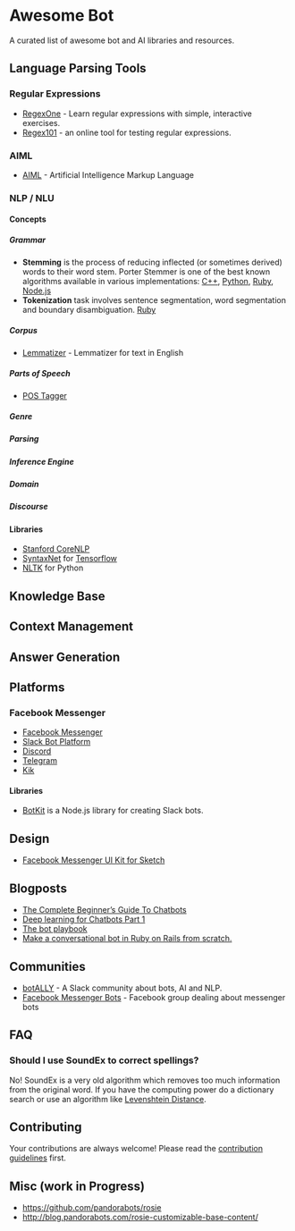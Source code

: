 # Awesome Bot

A curated list of awesome bot and AI libraries and resources.

## Language Parsing Tools

### Regular Expressions

- [RegexOne](http://regexone.com/) - Learn regular expressions with simple, interactive exercises.
- [Regex101](https://regex101.com/) - an online tool for testing regular expressions.

### AIML

- [AIML](http://www.alicebot.org/aiml.html) - Artificial Intelligence Markup Language

### NLP / NLU

#### Concepts

##### Grammar

- **Stemming** is the process of reducing inflected (or sometimes derived) words to their word stem. Porter Stemmer is one of the best known algorithms available in various implementations: [C++](https://tartarus.org/martin/PorterStemmer/), [Python](https://pypi.python.org/pypi/stemming/1.0), [Ruby](https://github.com/aurelian/ruby-stemmer), [Node.js](https://github.com/NaturalNode/natural)
- **Tokenization** task involves sentence segmentation, word segmentation and boundary disambiguation. [Ruby](https://github.com/arbox/tokenizer)

##### Corpus

- [Lemmatizer](https://github.com/yohasebe/lemmatizer) - Lemmatizer for text in English

##### Parts of Speech

- [POS Tagger](http://nlp.stanford.edu/software/tagger.shtml)

##### Genre

##### Parsing
##### Inference Engine
##### Domain
##### Discourse

#### Libraries

- [Stanford CoreNLP](http://stanfordnlp.github.io/CoreNLP/)
- [SyntaxNet](https://github.com/tensorflow/models/tree/master/syntaxnet) for [Tensorflow](https://www.tensorflow.org/)
- [NLTK](http://www.nltk.org/) for Python

## Knowledge Base

## Context Management

## Answer Generation

## Platforms

### Facebook Messenger

- [Facebook Messenger](https://developers.facebook.com/products/messenger/)
- [Slack Bot Platform](https://api.slack.com/bot-users)
- [Discord](https://blog.discordapp.com/the-robot-revolution-has-unofficially-begun/)
- [Telegram](https://core.telegram.org/bots/api)
- [Kik](https://dev.kik.com/)

#### Libraries

- [BotKit](https://howdy.ai/botkit/) is a Node.js library for creating Slack bots.

## Design

- [Facebook Messenger UI Kit for Sketch](http://www.sketchappsources.com/free-source/1952-facebook-messenger-ui-kit-chatbots-sketch-freebie-resource.html)

## Blogposts

- [The Complete Beginner’s Guide To Chatbots](https://chatbotsmagazine.com/the-complete-beginner-s-guide-to-chatbots-8280b7b906ca#.9w41fhku9)
- [Deep learning for Chatbots Part 1](http://www.wildml.com/2016/04/deep-learning-for-chatbots-part-1-introduction/)
- [The bot playbook](https://chatbotsmagazine.com/the-bot-playbook-7bb6d181a6a9#.fbtr2m3b3)
- [Make a conversational bot in Ruby on Rails from scratch.](http://dreamingechoes.github.io/bot/ruby/rails/conversational-bot-ruby-on-rails/)

## Communities

- [botALLY](http://slack.botally.net/) - A Slack community about bots, AI and NLP.
- [Facebook Messenger Bots](https://www.facebook.com/groups/botsformessenger/) - Facebook group dealing about messenger bots

## FAQ

### Should I use SoundEx to correct spellings?

No! SoundEx is a very old algorithm which removes too much information from the original word. If you have the computing power do a dictionary search or use an algorithm like [Levenshtein Distance](https://en.wikipedia.org/wiki/Levenshtein_distance).

## Contributing

Your contributions are always welcome! Please read the [contribution guidelines](contributing.md) first.

## Misc (work in Progress)

- https://github.com/pandorabots/rosie
- http://blog.pandorabots.com/rosie-customizable-base-content/
